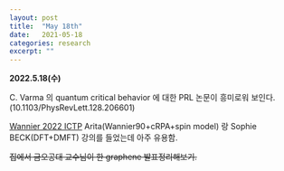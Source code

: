 ```yaml
---
layout: post
title:  "May 18th"
date:   2021-05-18
categories: research
excerpt: ""
---
```


**2022.5.18(수)**

C. Varma 의 quantum critical behavior 에 대한 PRL 논문이 흥미로워 보인다. (10.1103/PhysRevLett.128.206601)


[Wannier 2022 ICTP](https://indico.ictp.it/event/9789/other-view?view=ictptimetable)  Arita(Wannier90+cRPA+spin model) 랑 Sophie BECK(DFT+DMFT) 강의를 들었는데 아주 유용함.


~~집에서 금오공대 교수님이 한 graphene 발표정리해보기.~~

